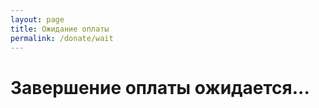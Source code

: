 ```yaml
---
layout: page
title: Ожидание оплаты
permalink: /donate/wait
---
```


# Завершение оплаты ожидается...
